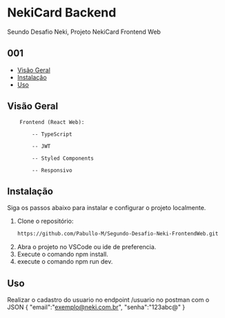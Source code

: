 # NekiCard Backend

Seundo Desafio Neki, Projeto NekiCard Frontend Web

## 001

- [Visão Geral](#visão-geral)
- [Instalação](#instalação)
- [Uso](#uso)

## Visão Geral

	
		Frontend (React Web):

			-- TypeScript

			-- JWT

			-- Styled Components

			-- Responsivo

## Instalação

Siga os passos abaixo para instalar e configurar o projeto localmente.

1. Clone o repositório:
   ```bash
   https://github.com/Pabullo-M/Segundo-Desafio-Neki-FrontendWeb.git
2. Abra o projeto no VSCode ou ide de preferencia.
3. Execute o comando npm install.
4. execute o comando npm run dev.

## Uso

Realizar o cadastro do usuario no endpoint /usuario no postman com o JSON 
{
"email":"exemplo@neki.com.br",
"senha":"123abc@"
}
